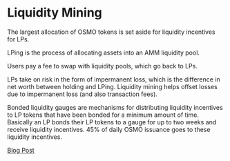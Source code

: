 # Liquidity Mining
The largest allocation of OSMO tokens is set aside for liquidity incentives for LPs.

LPing is the process of allocating assets into an AMM liquidity pool. 

Users pay a fee to swap with liquidity pools, which go back to LPs. 

LPs take on risk in the form of impermanent loss, which is the difference in net worth between holding and LPing. Liquidity mining helps offset losses due to impermanent loss (and also transaction fees). 

Bonded liquidity gauges are mechanisms for distributing liquidity incentives to LP tokens that have been bonded for a minimum amount of time. Basically an LP bonds their LP tokens to a gauge for up to two weeks and receive liquidity incentives. 45% of daily OSMO issuance goes to these liquidity incentives. 

[Blog Post](https://medium.com/osmosis/osmosis-liquidity-mining-101-2fa58d0e9d4d)
